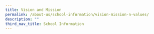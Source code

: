 ```yaml
---
title: Vision and Mission
permalink: /about-us/school-information/vision-mission-n-values/
description: ""
third_nav_title: School Information
---
```


